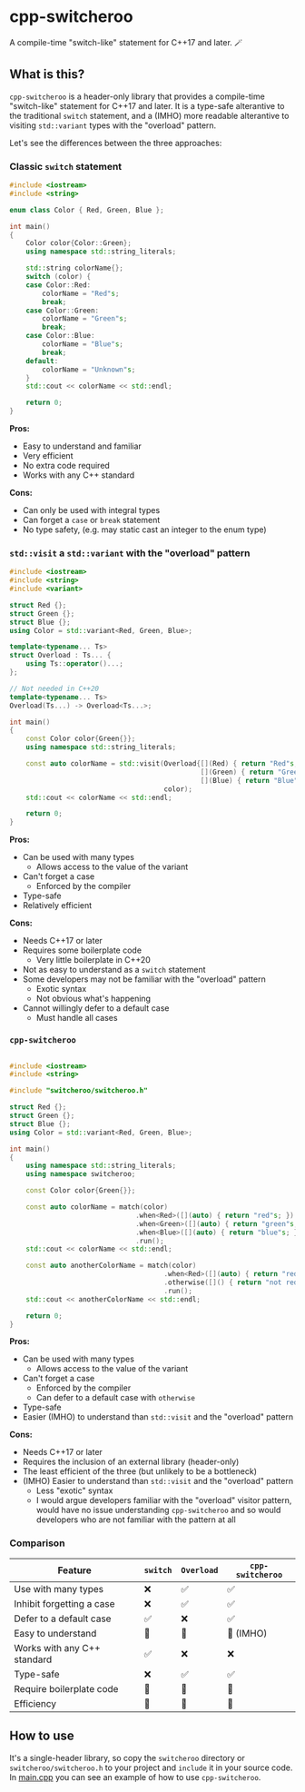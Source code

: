 # cpp-switcheroo

A compile-time "switch-like" statement for C++17 and later. 🪄

## What is this?

`cpp-switcheroo` is a header-only library that provides a compile-time "switch-like" statement for C++17 and later.
It is a type-safe alterantive to the traditional `switch` statement, and a (IMHO) more readable alterantive to visiting `std::variant` types with the "overload" pattern.

Let's see the differences between the three approaches:

### Classic `switch` statement

```cpp
#include <iostream>
#include <string>

enum class Color { Red, Green, Blue };

int main()
{
    Color color{Color::Green};
    using namespace std::string_literals;

    std::string colorName{};
    switch (color) {
    case Color::Red:
        colorName = "Red"s;
        break;
    case Color::Green:
        colorName = "Green"s;
        break;
    case Color::Blue:
        colorName = "Blue"s;
        break;
    default:
        colorName = "Unknown"s;
    }
    std::cout << colorName << std::endl;

    return 0;
}
```

**Pros:**
- Easy to understand and familiar
- Very efficient
- No extra code required
- Works with any C++ standard

**Cons:**
- Can only be used with integral types
- Can forget a `case` or `break` statement
- No type safety, (e.g. may static cast an integer to the enum type)

### `std::visit` a `std::variant` with the "overload" pattern

```cpp
#include <iostream>
#include <string>
#include <variant>

struct Red {};
struct Green {};
struct Blue {};
using Color = std::variant<Red, Green, Blue>;

template<typename... Ts>
struct Overload : Ts... {
    using Ts::operator()...;
};

// Not needed in C++20
template<typename... Ts>
Overload(Ts...) -> Overload<Ts...>;

int main()
{
    const Color color{Green{}};
    using namespace std::string_literals;

    const auto colorName = std::visit(Overload{[](Red) { return "Red"s; },
                                               [](Green) { return "Green"s; },
                                               [](Blue) { return "Blue"s; }},
                                      color);
    std::cout << colorName << std::endl;

    return 0;
}
```

**Pros:**
- Can be used with many types
  - Allows access to the value of the variant
- Can't forget a case
  - Enforced by the compiler
- Type-safe
- Relatively efficient

**Cons:**
- Needs C++17 or later
- Requires some boilerplate code
  - Very little boilerplate in C++20
- Not as easy to understand as a `switch` statement
- Some developers may not be familiar with the "overload" pattern
  - Exotic syntax
  - Not obvious what's happening
- Cannot willingly defer to a default case
  - Must handle all cases

### `cpp-switcheroo`

```cpp

#include <iostream>
#include <string>

#include "switcheroo/switcheroo.h"

struct Red {};
struct Green {};
struct Blue {};
using Color = std::variant<Red, Green, Blue>;

int main()
{
    using namespace std::string_literals;
    using namespace switcheroo;

    const Color color{Green{}};

    const auto colorName = match(color)
                               .when<Red>([](auto) { return "red"s; })
                               .when<Green>([](auto) { return "green"s; })
                               .when<Blue>([](auto) { return "blue"s; })
                               .run();
    std::cout << colorName << std::endl;

    const auto anotherColorName = match(color)
                                      .when<Red>([](auto) { return "red"s; })
                                      .otherwise([]() { return "not red"s; })
                                      .run();
    std::cout << anotherColorName << std::endl;

    return 0;
}
```

**Pros:**
- Can be used with many types
  - Allows access to the value of the variant
- Can't forget a case
  - Enforced by the compiler
  - Can defer to a default case with `otherwise`
- Type-safe
- Easier (IMHO) to understand than `std::visit` and the "overload" pattern

**Cons:**
- Needs C++17 or later
- Requires the inclusion of an external library (header-only)
- The least efficient of the three (but unlikely to be a bottleneck)
- (IMHO) Easier to understand than `std::visit` and the "overload" pattern
  - Less "exotic" syntax
  - I would argue developers familiar with the "overload" visitor pattern,
    would have no issue understanding `cpp-switcheroo` and so would developers who are not familiar with the pattern at all

### Comparison

| Feature                     | `switch` | `Overload` | `cpp-switcheroo` |
| --------------------------- | -------- | ---------- | ---------------- |
| Use with many types         | ❌        | ✅          | ✅                |
| Inhibit forgetting a case   | ❌        | ✅          | ✅                |
| Defer to a default case     | ✅        | ❌          | ✅                |
| Easy to understand          | 🥇        | 🥉          | 🥈 (IMHO)         |
| Works with any C++ standard | ✅        | ❌          | ❌                |
| Type-safe                   | ❌        | ✅          | ✅                |
| Require boilerplate code    | 🥇        | 🥈          | 🥉                |
| Efficiency                  | 🥇        | 🥈          | 🥉                |

## How to use

It's a single-header library, so copy the `switcheroo` directory or `switcheroo/switcheroo.h`
to your project and `include` it in your source code.
In [main.cpp](main.cpp) you can see an example of how to use `cpp-switcheroo`.
